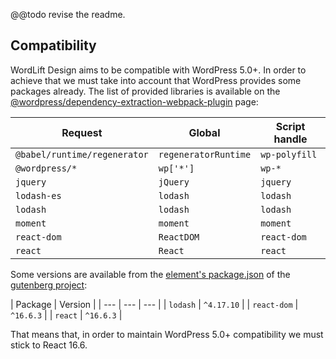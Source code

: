 @@todo revise the readme.

## Compatibility

WordLift Design aims to be compatible with WordPress 5.0+. In order to achieve that we must take into account that
WordPress provides some packages already. The list of provided libraries is available on the [@wordpress/dependency-extraction-webpack-plugin](https://www.npmjs.com/package/@wordpress/dependency-extraction-webpack-plugin)
page:

| Request | Global | Script handle |
| --- | --- | --- |
| `@babel/runtime/regenerator` | `regeneratorRuntime` | `wp-polyfill` |
| `@wordpress/*` | `wp['*']` | `wp-*` |
| `jquery` | `jQuery` | `jquery` |
| `lodash-es` | `lodash` | `lodash` |
| `lodash` | `lodash` | `lodash` |
| `moment` | `moment` | `moment` |
| `react-dom` | `ReactDOM` | `react-dom` |
| `react` | `React` | `react` |

Some versions are available from the [element's package.json](https://github.com/WordPress/gutenberg/blob/v5.0.0/packages/element/package.json) of the [gutenberg project](https://github.com/WordPress/gutenberg):

| Package | Version |
| --- | --- | --- |
| `lodash` | `^4.17.10` |
| `react-dom` | `^16.6.3` |
| `react` | `^16.6.3` |

That means that, in order to maintain WordPress 5.0+ compatibility we must stick to React 16.6.
